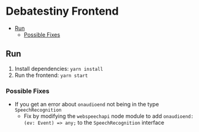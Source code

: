 # Debatestiny Frontend

<!-- TOC depthFrom:2 -->

- [Run](#run)
    - [Possible Fixes](#possible-fixes)

<!-- /TOC -->

## Run

1. Install dependencies: `yarn install`
1. Run the frontend: `yarn start`

### Possible Fixes

- If you get an error about `onaudioend` not being in the type `SpeechRecognition`
    - Fix by modifying the `webspeechapi` node module to add `onaudioend: (ev: Event) => any;` to the `SpeechRecognition` interface
